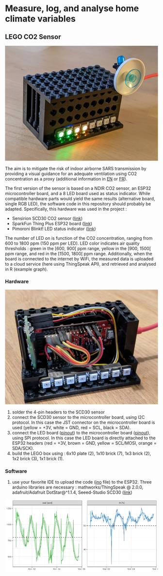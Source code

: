 # Measure, log, and analyse home climate variables 

## LEGO CO2 Sensor

![](R/figures/lego_sensor_side.jpg)

The aim is to mitigate the risk of indoor airborne SARS transmission by providing a visual guidance for an adequate ventilation using CO2 concentration as a proxy (additional information in [EN](https://assets.publishing.service.gov.uk/government/uploads/system/uploads/attachment_data/file/928720/S0789_EMG_Role_of_Ventilation_in_Controlling_SARS-CoV-2_Transmission.pdf) or [FR](https://projetco2.fr/)).

The first version of the sensor is based on a NDIR CO2 sensor, an ESP32 microcontroller board, and a 8 LED board used as status indicator. While compatible hardware parts would yield the same results (alternative board, single RGB LED), the software code in this repository should probably be adapted. Specifically, this hardware was used in the project :

* Sensirion SCD30 CO2 sensor ([link](https://www.sensirion.com/en/environmental-sensors/carbon-dioxide-sensors/carbon-dioxide-sensors-scd30/))
* SparkFun Thing Plus ESP32 board ([link](https://www.sparkfun.com/products/15663))
* Pimoroni Blinkt! LED status indicator ([link](https://shop.pimoroni.com/products/blinkt))

The number of LED on is function of the CO2 concentration, ranging from 600 to 1800 ppm (150 ppm per LED). LED color indicates air quality thresholds : green in the [600, 900[ ppm range, yellow in the [900, 1500[ ppm range, and red in the [1500, 1800[ ppm range.
Additionally, when the board is connected to the internet by WiFi, the measured data is uploaded to a cloud service (here using ThingSpeak API), and retrieved and analysed in R (example graph).

### Hardware

![](R/figures/lego_sensor_open.jpg)

1. solder the 4-pin headers to the SCD30 sensor
2. connect the SCD30 sensor to the microcontroller board, using I2C protocol. In this case the JST connector on the microcontroller board is used (yellow = +3V, white = GND, red = SCL, black = SDA).
3. connect the LED board ([pinout](https://pinout.xyz/pinout/blinkt#)) to the microcontroller board ([pinout](https://cdn.sparkfun.com/assets/learn_tutorials/8/5/2/ESP32ThingPlusV20.pdf)), using SPI protocol. In this case the LED board is directly attached to the ESP32 headers (red = +3V, brown = GND, yellow = SCL/MOSI, orange = SDA/SCK).
4. build the LEGO box using : 6x10 plate (2), 1x10 brick (7), 1x3 brick (2), 1x2 brick (3), 1x1 brick (1). 

### Software

1. use your favorite IDE to upload the code ([ino](src/scd30/scd30_iot.ino) file) to the ESP32. Three arduino libraries are necessary : mathworks/ThingSpeak @ 2.0.0, adafruit/Adafruit DotStar@^1.1.4, Seeed-Studio SCD30 ([link](https://github.com/Seeed-Studio/Seeed_SCD30.git))

![](R/figures/sensor_scd30.png)
